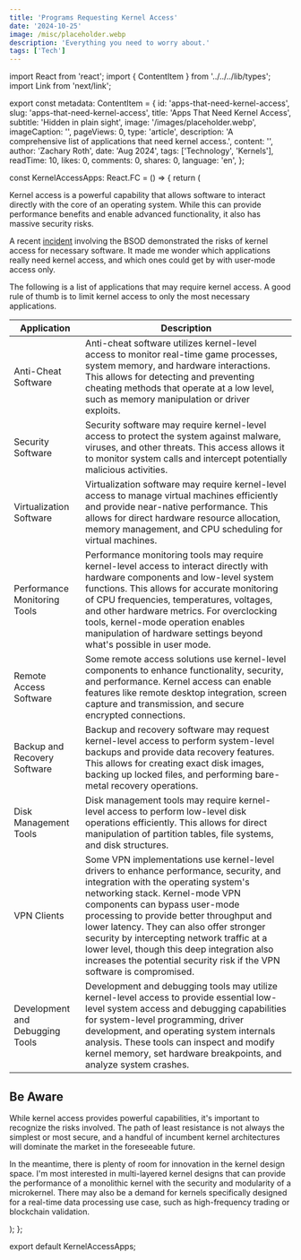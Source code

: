 ```yaml
---
title: 'Programs Requesting Kernel Access'
date: '2024-10-25'
image: /misc/placeholder.webp
description: 'Everything you need to worry about.'
tags: ['Tech']
---
```


import React from 'react';
import { ContentItem } from '../../../lib/types';
import Link from 'next/link';

export const metadata: ContentItem = {
id: 'apps-that-need-kernel-access',
slug: 'apps-that-need-kernel-access',
title: 'Apps That Need Kernel Access',
subtitle: 'Hidden in plain sight',
image: '/images/placeholder.webp',
imageCaption: '',
pageViews: 0,
type: 'article',
description: 'A comprehensive list of applications that need kernel access.',
content: '',
author: 'Zachary Roth',
date: 'Aug 2024',
tags: ['Technology', 'Kernels'],
readTime: 10,
likes: 0,
comments: 0,
shares: 0,
language: 'en',
};

const KernelAccessApps: React.FC = () => {
return (

<article>
<section>
<p>
Kernel access is a powerful capability that allows software to interact directly with the
core of an operating system. While this can provide performance benefits and enable
advanced functionality, it also has massive security risks.
</p>
<p>
A recent <a href="/writing/a-simple-operating-system">incident</a> involving the BSOD
demonstrated the risks of kernel access for necessary software. It made me wonder which
applications really need kernel access, and which ones could get by with user-mode access
only.
</p>
<p>
The following is a list of applications that may require kernel access. A good rule of
thumb is to limit kernel access to only the most necessary applications.
</p>
<table>
<thead>
<tr>
<th>Application</th>
<th>Description</th>
</tr>
</thead>
<tbody>
<tr>
<td>Anti-Cheat Software</td>
<td>
Anti-cheat software utilizes kernel-level access to monitor real-time game
processes, system memory, and hardware interactions. This allows for detecting and
preventing cheating methods that operate at a low level, such as memory manipulation
or driver exploits.
</td>
</tr>
<tr>
<td>Security Software</td>
<td>
Security software may require kernel-level access to protect the system against
malware, viruses, and other threats. This access allows it to monitor system calls
and intercept potentially malicious activities.
</td>
</tr>
<tr>
<td>Virtualization Software</td>
<td>
Virtualization software may require kernel-level access to manage virtual machines
efficiently and provide near-native performance. This allows for direct hardware
resource allocation, memory management, and CPU scheduling for virtual machines.
</td>
</tr>
<tr>
<td>Performance Monitoring Tools</td>
<td>
Performance monitoring tools may require kernel-level access to interact directly
with hardware components and low-level system functions. This allows for accurate
monitoring of CPU frequencies, temperatures, voltages, and other hardware metrics.
For overclocking tools, kernel-mode operation enables manipulation of hardware
settings beyond what's possible in user mode.
</td>
</tr>
<tr>
<td>Remote Access Software</td>
<td>
Some remote access solutions use kernel-level components to enhance functionality,
security, and performance. Kernel access can enable features like remote desktop
integration, screen capture and transmission, and secure encrypted connections.
</td>
</tr>
<tr>
<td>Backup and Recovery Software</td>
<td>
Backup and recovery software may request kernel-level access to perform system-level
backups and provide data recovery features. This allows for creating exact disk
images, backing up locked files, and performing bare-metal recovery operations.
</td>
</tr>
<tr>
<td>Disk Management Tools</td>
<td>
Disk management tools may require kernel-level access to perform low-level disk
operations efficiently. This allows for direct manipulation of partition tables,
file systems, and disk structures.
</td>
</tr>
<tr>
<td>VPN Clients</td>
<td>
Some VPN implementations use kernel-level drivers to enhance performance, security,
and integration with the operating system's networking stack. Kernel-mode VPN
components can bypass user-mode processing to provide better throughput and lower
latency. They can also offer stronger security by intercepting network traffic at a
lower level, though this deep integration also increases the potential security risk
if the VPN software is compromised.
</td>
</tr>
<tr>
<td>Development and Debugging Tools</td>
<td>
Development and debugging tools may utilize kernel-level access to provide essential
low-level system access and debugging capabilities for system-level programming,
driver development, and operating system internals analysis. These tools can inspect
and modify kernel memory, set hardware breakpoints, and analyze system crashes.
</td>
</tr>
</tbody>
</table>
</section>
<section>
<h2>Be Aware</h2>
<p>
While kernel access provides powerful capabilities, it's important to recognize the risks
involved. The path of least resistance is not always the simplest or most secure, and a
handful of incumbent kernel architectures will dominate the market in the foreseeable
future.
</p>
<p>
In the meantime, there is plenty of room for innovation in the kernel design space. I'm
most interested in multi-layered kernel designs that can provide the performance of a
monolithic kernel with the security and modularity of a microkernel. There may also be a
demand for kernels specifically designed for a real-time data processing use case, such as
high-frequency trading or blockchain validation.
</p>
</section>
</article>
);
};

export default KernelAccessApps;
